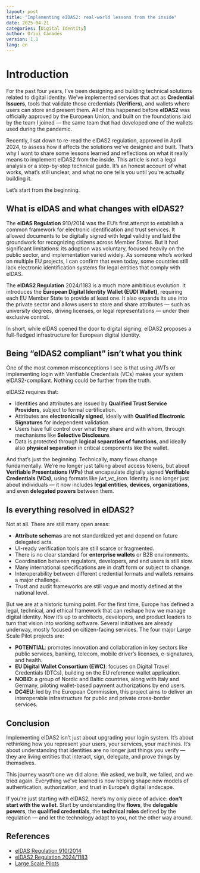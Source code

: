 ```yaml
---
layout: post
title: "Implementing eIDAS2: real-world lessons from the inside"
date: 2025-04-21
categories: [Digital Identity]
author: Oriol Canadés
version: 1.1
lang: en
---
```


# Introduction

For the past four years, I’ve been designing and building technical solutions related to digital identity. We’ve implemented services that act as **Credential Issuers**, tools that validate those credentials (**Verifiers**), and wallets where users can store and present them. All of this happened before **eIDAS2** was officially approved by the European Union, and built on the foundations laid by the team I joined — the same team that had developed one of the wallets used during the pandemic.

Recently, I sat down to re-read the eIDAS2 regulation, approved in April 2024, to assess how it affects the solutions we've designed and built. That’s why I want to share some lessons learned and reflections on what it really means to implement eIDAS2 from the inside. This article is not a legal analysis or a step-by-step technical guide. It’s an honest account of what works, what’s still unclear, and what no one tells you until you're actually building it.

Let’s start from the beginning.

## What is eIDAS and what changes with eIDAS2?

The **eIDAS Regulation** 910/2014 was the EU’s first attempt to establish a common framework for electronic identification and trust services. It allowed documents to be digitally signed with legal validity and laid the groundwork for recognizing citizens across Member States. But it had significant limitations: its adoption was voluntary, focused heavily on the public sector, and implementation varied widely. As someone who’s worked on multiple EU projects, I can confirm that even today, some countries still lack electronic identification systems for legal entities that comply with eIDAS.

The **eIDAS2 Regulation** 2024/1183 is a much more ambitious evolution. It introduces the **European Digital Identity Wallet (EUDI Wallet)**, requiring each EU Member State to provide at least one. It also expands its use into the private sector and allows users to store and share attributes — such as university degrees, driving licenses, or legal representations — under their exclusive control.

In short, while eIDAS opened the door to digital signing, eIDAS2 proposes a full-fledged infrastructure for European digital identity.

## Being “eIDAS2 compliant” isn’t what you think

One of the most common misconceptions I see is that using JWTs or implementing login with Verifiable Credentials (VCs) makes your system eIDAS2-compliant. Nothing could be further from the truth.

eIDAS2 requires that:
- Identities and attributes are issued by **Qualified Trust Service Providers**, subject to formal certification.
- Attributes are **electronically signed**, ideally with **Qualified Electronic Signatures** for independent validation.
- Users have full control over what they share and with whom, through mechanisms like **Selective Disclosure**.
- Data is protected through **logical separation of functions**, and ideally also **physical separation** in critical components like the wallet.

And that’s just the beginning. Technically, many flows change fundamentally. We’re no longer just talking about access tokens, but about **Verifiable Presentations (VPs)** that encapsulate digitally signed **Verifiable Credentials (VCs)**, using formats like *jwt_vc_json*. Identity is no longer just about individuals — it now includes **legal entities**, **devices**, **organizations**, and even **delegated powers** between them.

## Is everything resolved in eIDAS2?

Not at all. There are still many open areas:
- **Attribute schemas** are not standardized yet and depend on future delegated acts.
- UI-ready verification tools are still scarce or fragmented.
- There is no clear standard for **enterprise wallets** or B2B environments.
- Coordination between regulators, developers, and end users is still slow.
- Many international specifications are in draft form or subject to change.
- Interoperability between different credential formats and wallets remains a major challenge.
- Trust and audit frameworks are still vague and mostly defined at the national level.

But we are at a historic turning point. For the first time, Europe has defined a legal, technical, and ethical framework that can reshape how we manage digital identity. Now it’s up to architects, developers, and product leaders to turn that vision into working software. Several initiatives are already underway, mostly focused on citizen-facing services. The four major Large Scale Pilot projects are:

- **POTENTIAL**: promotes innovation and collaboration in key sectors like public services, banking, telecom, mobile driver’s licenses, e-signatures, and health.
- **EU Digital Wallet Consortium (EWC)**: focuses on Digital Travel Credentials (DTCs), building on the EU reference wallet application.
- **NOBID**: a group of Nordic and Baltic countries, along with Italy and Germany, piloting wallet-based payment authorizations by end users.
- **DC4EU**: led by the European Commission, this project aims to deliver an interoperable infrastructure for public and private cross-border services.

## Conclusion

Implementing eIDAS2 isn’t just about upgrading your login system. It’s about rethinking how you represent your users, your services, your machines. It’s about understanding that identities are no longer just things you verify — they are living entities that interact, sign, delegate, and prove things by themselves.

This journey wasn’t one we did alone. We asked, we built, we failed, and we tried again. Everything we’ve learned is now helping shape new models of authentication, authorization, and trust in Europe’s digital landscape.

If you're just starting with eIDAS2, here’s my only piece of advice: **don’t start with the wallet**. Start by understanding the **flows**, the **delegable powers**, the **qualified credentials**, the **technical roles** defined by the regulation — and let the technology adapt to you, not the other way around.

## References

- [eIDAS Regulation 910/2014](https://eur-lex.europa.eu/legal-content/EN/ALL/?uri=celex:32014R0910)
- [eIDAS2 Regulation 2024/1183](https://eur-lex.europa.eu/eli/reg/2024/1183/oj)
- [Large Scale Pilots](https://ec.europa.eu/digital-building-blocks/sites/display/EUDIGITALIDENTITYWALLET/What+are+the+Large+Scale+Pilot+Projects)
